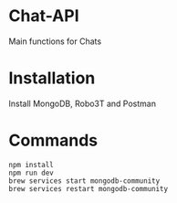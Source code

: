 # Chat-API
Main functions for Chats 

# Installation

Install MongoDB, Robo3T and Postman

# Commands

```
npm install
npm run dev
brew services start mongodb-community
brew services restart mongodb-community
```
